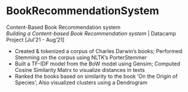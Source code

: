 # BookRecommendationSystem

Content-Based Book Recommendation system <br>
*Building a Content-based Book Recommendation system* | Datacamp Project	 [Jul’21 - Aug’21] <br>
- Created & tokenized a corpus of Charles Darwin’s books; Performed Stemming on the corpus using NLTK’s PorterStemmer 
- Built a TF-IDF model from the BoW model using Gensim; Computed Cosine Similarity Matrx to visualize distances in texts
- Ranked the books based on similarity to the book ‘On the Origin of Species’; Also visualized clusters using a Dendrogram 
